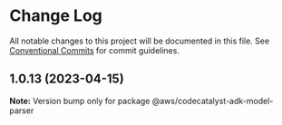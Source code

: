 # Change Log

All notable changes to this project will be documented in this file.
See [Conventional Commits](https://conventionalcommits.org) for commit guidelines.

## 1.0.13 (2023-04-15)

**Note:** Version bump only for package @aws/codecatalyst-adk-model-parser
